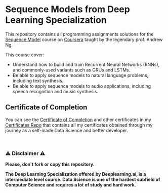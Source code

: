 # Sequence Models from Deep Learning Specialization
This repository contains all programming assignments solutions for the [Sequence Model](https://www.coursera.org/learn/nlp-sequence-models) course on [Coursera](https://www.coursera.org) taught by the legendary prof. Andrew Ng.

This course cover:
- Understand how to build and train Recurrent Neural Networks (RNNs), and commonly-used variants such as GRUs and LSTMs.
- Be able to apply sequence models to natural language problems, including text synthesis. 
- Be able to apply sequence models to audio applications, including speech recognition and music synthesis.


## Certificate of Completion
You can see the [Certificate of Completion](https://github.com/AlessandroCorradini/Certificates/blob/master/Coursera%20-%20Sequence%20Model%20-%20Deeplearning.ai.pdf) and other certificates in my [Certificates Repo](https://github.com/AlessandroCorradini/Certificates) that contains all my certificates obtained through my journey as a self-made Data Science and better developer.

<br/>

### ⚠️ Disclaimer ⚠️
**Please, don't fork or copy this repository.**

**The Deep Learning Specialization offered by Deeplearning.ai, is a intermediate level course. Data Science is one of the hardest subfield of Computer Science and requires a lot of study and hard work.**

